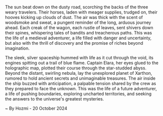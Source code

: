 
The sun beat down on the dusty road, scorching the backs of the three weary travelers. Their horses, laden with meager supplies, trudged on, their hooves kicking up clouds of dust. The air was thick with the scent of woodsmoke and sweat, a pungent reminder of the long, arduous journey ahead. Each creak of the wagon, each rustle of leaves, sent shivers down their spines, whispering tales of bandits and treacherous paths. This was the life of a medieval adventurer, a life filled with danger and uncertainty, but also with the thrill of discovery and the promise of riches beyond imagination.

The sleek, silver spaceship hummed with life as it cut through the void, its engines spitting out a trail of blue flame. Captain Elara, her eyes glued to the holographic map, plotted their course through the star-studded abyss. Beyond the distant, swirling nebula, lay the unexplored planet of Xarthon, rumored to hold ancient secrets and unimaginable treasures. The air inside the ship buzzed with anticipation, a palpable tension shared by the crew as they prepared to face the unknown. This was the life of a future adventurer, a life of pushing boundaries, exploring uncharted territories, and seeking the answers to the universe's greatest mysteries. 

~ By Hozmi - 20 October 2024
